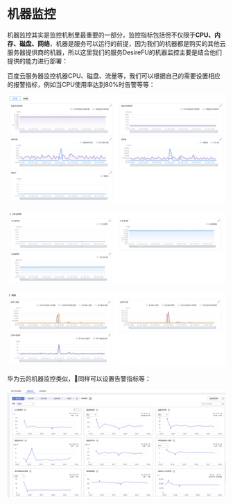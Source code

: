 # 机器监控

机器监控其实是监控机制里最重要的一部分，监控指标包括但不仅限于**CPU、内存、磁盘、网络**，机器是服务可以运行的前提，因为我们的机器都是购买的其他云服务器提供商的机器，所以这里我们的服务DesireFU的机器监控主要是结合他们提供的能力进行部署：

百度云服务器监控机器CPU、磁盘、流量等，我们可以根据自己的需要设置相应的报警指标，例如当CPU使用率达到80%时告警等等：

![](../.gitbook/assets/image%20%2889%29.png)

![](../.gitbook/assets/image%20%28102%29.png)

![](../.gitbook/assets/image%20%2884%29.png)

华为云的机器监控类似，同样可以设置告警指标等：

![](../.gitbook/assets/image%20%28104%29.png)



